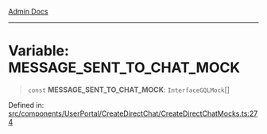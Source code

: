 [Admin Docs](/)

***

# Variable: MESSAGE\_SENT\_TO\_CHAT\_MOCK

> `const` **MESSAGE\_SENT\_TO\_CHAT\_MOCK**: `InterfaceGQLMock`[]

Defined in: [src/components/UserPortal/CreateDirectChat/CreateDirectChatMocks.ts:274](https://github.com/PalisadoesFoundation/talawa-admin/blob/main/src/components/UserPortal/CreateDirectChat/CreateDirectChatMocks.ts#L274)
